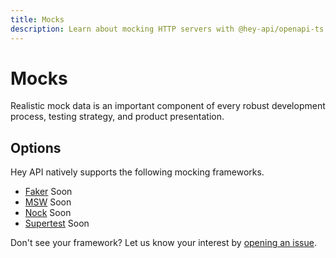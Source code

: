 ```yaml
---
title: Mocks
description: Learn about mocking HTTP servers with @hey-api/openapi-ts.
---
```


# Mocks

Realistic mock data is an important component of every robust development process, testing strategy, and product presentation.

## Options

Hey API natively supports the following mocking frameworks.

- [Faker](/openapi-ts/plugins/faker) <span data-soon>Soon</span>
- [MSW](/openapi-ts/plugins/msw) <span data-soon>Soon</span>
- [Nock](/openapi-ts/plugins/nock) <span data-soon>Soon</span>
- [Supertest](/openapi-ts/plugins/supertest) <span data-soon>Soon</span>

Don't see your framework? Let us know your interest by [opening an issue](https://github.com/hey-api/openapi-ts/issues).

<!--@include: ../partials/examples.md-->
<!--@include: ../partials/sponsors.md-->
